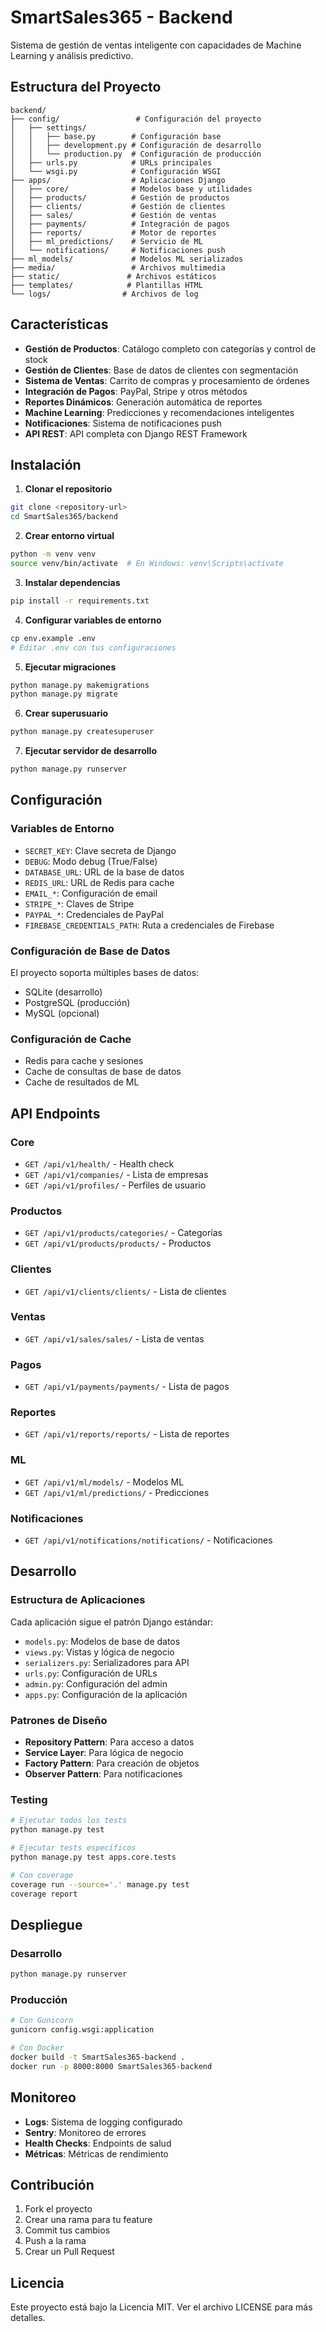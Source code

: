 # SmartSales365 - Backend

Sistema de gestión de ventas inteligente con capacidades de Machine Learning y análisis predictivo.

## Estructura del Proyecto

```
backend/
├── config/                 # Configuración del proyecto
│   ├── settings/
│   │   ├── base.py        # Configuración base
│   │   ├── development.py # Configuración de desarrollo
│   │   └── production.py  # Configuración de producción
│   ├── urls.py            # URLs principales
│   └── wsgi.py            # Configuración WSGI
├── apps/                  # Aplicaciones Django
│   ├── core/              # Modelos base y utilidades
│   ├── products/          # Gestión de productos
│   ├── clients/           # Gestión de clientes
│   ├── sales/             # Gestión de ventas
│   ├── payments/          # Integración de pagos
│   ├── reports/           # Motor de reportes
│   ├── ml_predictions/    # Servicio de ML
│   └── notifications/     # Notificaciones push
├── ml_models/             # Modelos ML serializados
├── media/                 # Archivos multimedia
├── static/               # Archivos estáticos
├── templates/            # Plantillas HTML
└── logs/                # Archivos de log
```

## Características

- **Gestión de Productos**: Catálogo completo con categorías y control de stock
- **Gestión de Clientes**: Base de datos de clientes con segmentación
- **Sistema de Ventas**: Carrito de compras y procesamiento de órdenes
- **Integración de Pagos**: PayPal, Stripe y otros métodos
- **Reportes Dinámicos**: Generación automática de reportes
- **Machine Learning**: Predicciones y recomendaciones inteligentes
- **Notificaciones**: Sistema de notificaciones push
- **API REST**: API completa con Django REST Framework

## Instalación

1. **Clonar el repositorio**
```bash
git clone <repository-url>
cd SmartSales365/backend
```

2. **Crear entorno virtual**
```bash
python -m venv venv
source venv/bin/activate  # En Windows: venv\Scripts\activate
```

3. **Instalar dependencias**
```bash
pip install -r requirements.txt
```

4. **Configurar variables de entorno**
```bash
cp env.example .env
# Editar .env con tus configuraciones
```

5. **Ejecutar migraciones**
```bash
python manage.py makemigrations
python manage.py migrate
```

6. **Crear superusuario**
```bash
python manage.py createsuperuser
```

7. **Ejecutar servidor de desarrollo**
```bash
python manage.py runserver
```

## Configuración

### Variables de Entorno

- `SECRET_KEY`: Clave secreta de Django
- `DEBUG`: Modo debug (True/False)
- `DATABASE_URL`: URL de la base de datos
- `REDIS_URL`: URL de Redis para cache
- `EMAIL_*`: Configuración de email
- `STRIPE_*`: Claves de Stripe
- `PAYPAL_*`: Credenciales de PayPal
- `FIREBASE_CREDENTIALS_PATH`: Ruta a credenciales de Firebase

### Configuración de Base de Datos

El proyecto soporta múltiples bases de datos:
- SQLite (desarrollo)
- PostgreSQL (producción)
- MySQL (opcional)

### Configuración de Cache

- Redis para cache y sesiones
- Cache de consultas de base de datos
- Cache de resultados de ML

## API Endpoints

### Core
- `GET /api/v1/health/` - Health check
- `GET /api/v1/companies/` - Lista de empresas
- `GET /api/v1/profiles/` - Perfiles de usuario

### Productos
- `GET /api/v1/products/categories/` - Categorías
- `GET /api/v1/products/products/` - Productos

### Clientes
- `GET /api/v1/clients/clients/` - Lista de clientes

### Ventas
- `GET /api/v1/sales/sales/` - Lista de ventas

### Pagos
- `GET /api/v1/payments/payments/` - Lista de pagos

### Reportes
- `GET /api/v1/reports/reports/` - Lista de reportes

### ML
- `GET /api/v1/ml/models/` - Modelos ML
- `GET /api/v1/ml/predictions/` - Predicciones

### Notificaciones
- `GET /api/v1/notifications/notifications/` - Notificaciones

## Desarrollo

### Estructura de Aplicaciones

Cada aplicación sigue el patrón Django estándar:
- `models.py`: Modelos de base de datos
- `views.py`: Vistas y lógica de negocio
- `serializers.py`: Serializadores para API
- `urls.py`: Configuración de URLs
- `admin.py`: Configuración del admin
- `apps.py`: Configuración de la aplicación

### Patrones de Diseño

- **Repository Pattern**: Para acceso a datos
- **Service Layer**: Para lógica de negocio
- **Factory Pattern**: Para creación de objetos
- **Observer Pattern**: Para notificaciones

### Testing

```bash
# Ejecutar todos los tests
python manage.py test

# Ejecutar tests específicos
python manage.py test apps.core.tests

# Con coverage
coverage run --source='.' manage.py test
coverage report
```

## Despliegue

### Desarrollo
```bash
python manage.py runserver
```

### Producción
```bash
# Con Gunicorn
gunicorn config.wsgi:application

# Con Docker
docker build -t SmartSales365-backend .
docker run -p 8000:8000 SmartSales365-backend
```

## Monitoreo

- **Logs**: Sistema de logging configurado
- **Sentry**: Monitoreo de errores
- **Health Checks**: Endpoints de salud
- **Métricas**: Métricas de rendimiento

## Contribución

1. Fork el proyecto
2. Crear una rama para tu feature
3. Commit tus cambios
4. Push a la rama
5. Crear un Pull Request

## Licencia

Este proyecto está bajo la Licencia MIT. Ver el archivo LICENSE para más detalles.
